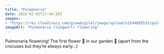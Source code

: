 ```yaml
---
title: "Pulmonaria"
date: 2018-02-02T21:44:20Z
images: 
- "https://res.cloudinary.com/growdigital/image/upload/v1544095533/pulmonaria-28265975119.jpg"
imageAlt: "Pulmonaria (lungwort) flowering"
---
```


Pulmonaria flowering! The first flower 💮 in our garden 🙂 (apart from the crocuses but they’re always early…)
